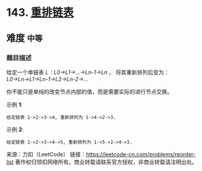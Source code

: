 # 143. [重排链表](https://leetcode-cn.com/problems/container-with-most-water/)  
<font size=5> 难度 `中等` </font>
---

### 题目描述

给定一个单链表 *L：L0→L1→…→Ln-1→Ln* ，
将其重新排列后变为： *L0→Ln→L1→Ln-1→L2→Ln-2→…*

你不能只是单纯的改变节点内部的值，而是需要实际的进行节点交换。

示例 **1**:
```
给定链表 1->2->3->4, 重新排列为 1->4->2->3.
```
示例 **2**:
```
给定链表 1->2->3->4->5, 重新排列为 1->5->2->4->3.
```
来源：力扣（LeetCode）
链接：https://leetcode-cn.com/problems/reorder-list
著作权归领扣网络所有。商业转载请联系官方授权，非商业转载请注明出处。
